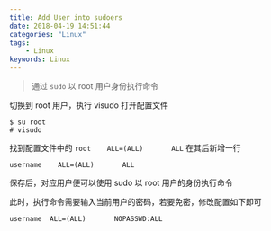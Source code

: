 ```yaml
---
title: Add User into sudoers
date: 2018-04-19 14:51:44
categories: "Linux"
tags:
    - Linux
keywords: Linux
---
```


> 通过 `sudo` 以 root 用户身份执行命令

切换到 root 用户，执行 visudo 打开配置文件

```
$ su root
# visudo
```

找到配置文件中的 `root    ALL=(ALL)       ALL` 在其后新增一行

```
username    ALL=(ALL)       ALL
```

保存后，对应用户便可以使用 sudo 以 root 用户的身份执行命令

此时，执行命令需要输入当前用户的密码，若要免密，修改配置如下即可

```
username  ALL=(ALL)       NOPASSWD:ALL
```


